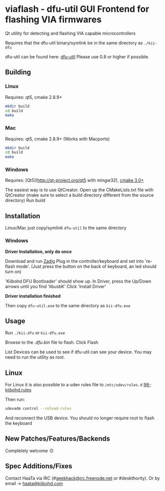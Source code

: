 viaflash - dfu-util GUI Frontend for flashing VIA firmwares
=======================================

Qt utility for detecting and flashing VIA capable microcontrollers

Requires that the dfu-util binary/symlink be in the same directory as `./kii-dfu`

dfu-util can be found here: [dfu-util](http://dfu-util.gnumonks.org/)
Please use 0.8 or higher if possible.


Building
--------

### Linux

Requires: qt5, cmake 2.8.9+

```bash
mkdir build
cd build
make
```


### Mac

Requires: qt5, cmake 2.8.9+
(Works with Macports)

```bash
mkdir build
cd build
make
```


### Windows

Requires: [Qt5](http://qt-project.org/qt5 with mingw32), [cmake 3.0+](http://www.cmake.org/download/)

The easiest way is to use QtCreator.
Open up the CMakeLists.txt file with QtCreator (make sure to select a build directory different from the source directory)
Run build



Installation
------------

Linux/Mac just copy/symlink `dfu-util` to the same directory


### Windows

**Driver Installation, only do once**

Download and run [Zadig](http://zadig.akeo.ie/)
Plug in the controller/keyboard and set into 're-flash mode'.
(Just press the button on the back of keyboard, an led should turn on)

'Kiibohd DFU Bootloader' should show up.
In Driver, press the Up/Down arrows until you find 'libusbK'
Click 'Install Driver'

**Driver installation finished**


Then copy `dfu-util.exe` to the same directory as `kii-dfu.exe`



Usage
-----

Run `./kii-dfu` or `kii-dfu.exe`

Browse to the *.dfu.bin* file to flash.
Click Flash


List Devices can be used to see if dfu-util can see your device.
You may need to run the utility as root.


Linux
-----

For Linux it is also possible to a udev rules file to `/etc/udev/rules.d`
[98-kiibohd.rules](https://github.com/kiibohd/controller/blob/master/98-kiibohd.rules)

Then run:
```bash
udevadm control --reload-rules
```

And reconnect the USB device.
You should no longer require root to flash the keyboard



New Patches/Features/Backends
-----------------------------

Completely welcome :D


Spec Additions/Fixes
--------------------

Contact HaaTa via IRC (#geekhack@irc.freenode.net or #deskthority).
Or by email -> haata@kiibohd.com

